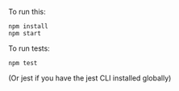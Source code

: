 To run this:

```
npm install
npm start
```

To run tests:

```
npm test
```
(Or jest if you have the jest CLI installed globally)